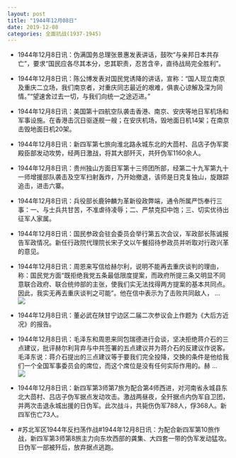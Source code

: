```yaml
---
layout: post
title: "1944年12月08日"
date: 2019-12-08
categories: 全面抗战(1937-1945)
---
```


<meta name="referrer" content="no-referrer" />

- 1944年12月8日讯：伪满国务总理张景惠发表讲话，鼓吹“与亲邦日本共存亡”，要求“国民应各尽其本分，忠其职责，忍苦含辛，直待战局完全胜利”。 

- 1944年12月8日讯：陈公博发表对国民党诱降的讲话，宣称：“国人现立南京及重庆二立场，我们南京者，对重庆同志最近的艰难，俱衷心谅解及深为同情。”“望速舍过去一切，与我们向统一之途迈进。” 

- 1944年12月8日讯：美国第十四航空队袭击香港、南京、安庆等地日军机场和军事设施。在香港击沉日驱逐舰一艘；在安庆机场，毁地面日机14架；在南京击毁地面日机20架。 

- 1944年12月8日讯：新四军第七旅向淮北路永城东北的大茴村、吕店子伪军窦殿臣部发动攻势，经两日激战，将其大部歼灭，共歼伪军1160余人。 

- 1944年12月8日讯：贵州独山方面日军第十三师团所部，经第二十九军第九十一师增援部队袭击及空军扫射轰炸，乃开始撤退，该师是日克复独山，旋跟踪追击，进击六寨。 

- 1944年12月8日讯：兵役部长鹿钟麟为革新役政弊端，通令所属严饬奉行三事：一、与士兵共甘苦，不准虐待凌辱；二、严禁克扣中饱；三、切实优待出征军人家属。 

- 1944年12月8日讯：国民参政会驻会委员会举行第五次会议，军政部长陈诚报告军政情况。新任行政院代理院长宋子文以午餐招待参政员并听取对行政兴革的意见。 

- 1944年12月8日讯：周恩来写信给赫尔利，说明不能再去重庆谈判的理由，称：国民党方面“既拒绝我党五条最低限度提案，而政府所提三条又明显不同意联合政府、联合统帅部的主张，使我们实无法找得两方提案的基本共同点。因此，我实无再去重庆谈判之可能”。他在信中表示为了击败共同敌人， ... <br/><img src="https://wx1.sinaimg.cn/large/aca367d8ly1g9p89z4gwwj20c809zaa4.jpg" />

- 1944年12月8日讯：董必武在陕甘宁边区二届二次参议会上作题为《大后方近况》的报告。 

- 1944年12月8日讯：毛泽东和周恩来同包瑞德进行会谈，坚决拒绝蒋介石的三点建议，批评赫尔利背弃与中共签署的五点建议并为蒋介石的反建议作说客。毛泽东说：蒋介石提出的三点建议等于要我们完全投降，交换的条件是他给我们一个全国军事委员会的席位，而这个席位是没有任何实际作用的。赫 ... <br/><img src="https://wx1.sinaimg.cn/large/aca367d8ly1g9p4t6abk3j20c80gsaad.jpg" />

- 1944年12月8日讯：新四军第3师第7旅为配合第4师西进，对河南省永城县东北大茴村、吕店子伪军据点发动攻击。激战两昼夜，全歼据点内伪军自卫团，并两次击退永城出援的日伪军。此次战斗，共毙伤伪军788人，俘368人。新四军伤亡73人。 

- #苏北军区1944年反扫荡作战#1944年12月8日讯：为配合新四军第10旅作战，新四军第3师第8旅主力向东坎西部的龚集、大四套一带的伪军发动猛攻。日伪军一部被歼后，放弃据点逃跑。 

